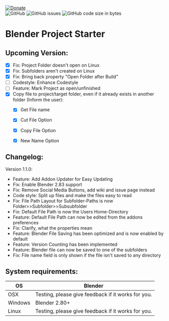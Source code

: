 [![Donate](https://www.paypalobjects.com/en_US/i/btn/btn_donate_LG.gif)](https://www.paypal.com/donate?hosted_button_id=TV9HL7YRHZR7U)  
![GitHub](https://img.shields.io/github/license/BlenderDefender/blender_project_starter?color=green&style=for-the-badge)
![GitHub issues](https://img.shields.io/github/issues/BlenderDefender/blender_project_starter?style=for-the-badge)
![GitHub code size in bytes](https://img.shields.io/github/languages/code-size/BlenderDefender/blender_project_starter?style=for-the-badge)
# Blender Project Starter

## Upcoming Version:
- [x] Fix: Project Folder doesn't open on Linux
- [x] Fix: Subfolders aren't created on Linux
- [x] Fix: Bring back property "Open Folder after Build"
- [ ] Codestyle: Enhance Codestyle
- [ ] Feature: Mark Project as open/unfinished
- [x] Copy file to project/target folder, even if it already exists in another folder (Inform the user):
    - [x] Get File name
    - [x] Cut File Option
    - [x] Copy File Option
    - [x] New Name Option


## Changelog:

Version 1.1.0:
* Feature: Add Addon Updater for Easy Updating
* Fix: Enable Blender 2.83 support
* Fix: Remove Social Media Buttons, add wiki and issue page instead
* Code style: Split up files and make the files easy to read
* Fix: File Path Layout for Subfolder-Paths is now Folder>>Subfolder>>Subsubfolder
* Fix: Default File Path is now the Users Home-Directory
* Feature: Default File Path can now be edited from the addons preferences
* Fix: Clarify, what the properties mean
* Feature: Blender File Saving has been optimized and is now enabled by default
* Feature: Version Counting has been implemented
* Feature: Blender file can now be saved to one of the subfolders
* Fix: File name field is only shown if the file isn't saved to any directory

## System requirements:
| **OS** | **Blender** |
| ------------- | ------------- |
| OSX | Testing, please give feedback if it works for you. |
| Windows | Blender 2.80+ |
| Linux | Testing, please give feedback if it works for you. |
